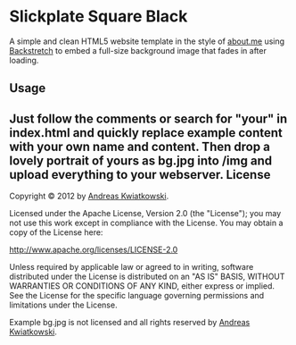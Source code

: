 Slickplate Square Black
=======================

A simple and clean HTML5 website template in the style of [about.me](http://about.me "about.me") using [Backstretch](http://srobbin.com/jquery-plugins/backstretch/ "Backstretch")
 to embed a full-size background image that fades in after loading.

Usage
--------
Just follow the comments or search for "your" in index.html and quickly replace example content with your own name and content. Then drop a lovely portrait of yours as bg.jpg into /img and upload everything to your webserver.
License
--------

Copyright © 2012  by [Andreas Kwiatkowski](http://kwiat.org "Andreas Kwiatkowski").

Licensed under the Apache License, Version 2.0 (the "License"); you may not use this work except in compliance with the License. You may obtain a copy of the License here:

http://www.apache.org/licenses/LICENSE-2.0

Unless required by applicable law or agreed to in writing, software distributed under the License is distributed on an "AS IS" BASIS, WITHOUT WARRANTIES OR CONDITIONS OF ANY KIND, either express or implied. See the License for the specific language governing permissions and limitations under the License.

Example bg.jpg is not licensed and all rights reserved by [Andreas Kwiatkowski](http://kwiatkowsky.com "Andreas Kwiatkowsky").